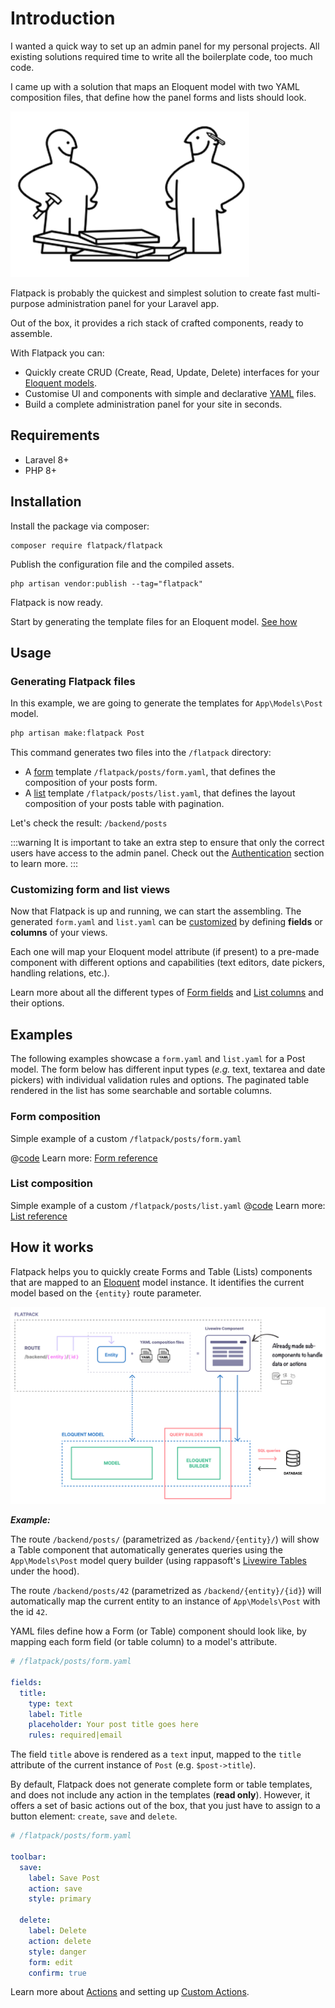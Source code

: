 # Introduction

I wanted a quick way to set up an admin panel for my personal projects.
All existing solutions required time to write all the boilerplate code, too much code.

I came up with a solution that maps an Eloquent model with two YAML composition files, that define how the panel forms and lists should look.

![Hej!](./images/assemble.png)

Flatpack is probably the quickest and simplest solution to create fast multi-purpose administration panel for your Laravel app.

Out of the box, it provides a rich stack of crafted components, ready to assemble.

With Flatpack you can:

- Quickly create CRUD (Create, Read, Update, Delete) interfaces for your [Eloquent models](https://laravel.com/docs/8.x/eloquent).
- Customise UI and components with simple and declarative [YAML](https://yaml.org/) files.
- Build a complete administration panel for your site in seconds.

## Requirements

- Laravel 8+
- PHP 8+

## Installation

Install the package via composer:

```text
composer require flatpack/flatpack
```

Publish the configuration file and the compiled assets.

```text
php artisan vendor:publish --tag="flatpack"
```

Flatpack is now ready.

Start by generating the template files for an Eloquent model. [See how](#generating-flatpack-files)

## Usage

### Generating Flatpack files

In this example, we are going to generate the templates for `App\Models\Post` model.

```sh
php artisan make:flatpack Post
```

This command generates two files into the `/flatpack` directory:

- A [form](#form-composition) template `/flatpack/posts/form.yaml`, that defines the composition of your posts form.
- A [list](#list-composition) template `/flatpack/posts/list.yaml`, that defines the layout composition of your posts table with pagination.

Let's check the result: `/backend/posts`

:::warning
It is important to take an extra step to ensure that only the correct users have access to the admin panel.
Check out the [Authentication](authentication.md) section to learn more.
:::

### Customizing form and list views

Now that Flatpack is up and running, we can start the assembling. The generated `form.yaml` and `list.yaml` can be [customized](/reference/) by defining **fields** or **columns** of your views.

Each one will map your Eloquent model attribute (if present) to a pre-made component with different options and capabilities (text editors, date pickers, handling relations, etc.).

Learn more about all the different types of [Form fields](/reference/form-fields) and [List columns](/reference/table-columns) and their options.

## Examples

The following examples showcase a `form.yaml` and `list.yaml` for a Post model.
The form below has different input types (_e.g._ text, textarea and date pickers) with individual validation rules and options. The paginated table rendered in the list has some searchable and sortable columns.

### Form composition

Simple example of a custom `/flatpack/posts/form.yaml`

@[code](../examples/posts/simple-form.yaml)
Learn more: [Form reference](/reference/form-fields)

### List composition

Simple example of a custom `/flatpack/posts/list.yaml`
@[code](../examples/posts/simple-list.yaml)
Learn more: [List reference](/reference/table-columns)

## How it works

Flatpack helps you to quickly create Forms and Table (Lists) components that are mapped to an [Eloquent](https://laravel.com/docs/8.x/eloquent) model instance. It identifies the current model based on the `{entity}` route parameter.

![How Flatpack works](./images/how-works.png)

**_Example:_**

The route `/backend/posts/` (parametrized as `/backend/{entity}/`) will show a Table component that automatically generates queries using the `App\Models\Post` model query builder (using rappasoft's [Livewire Tables](https://github.com/rappasoft/laravel-livewire-tables) under the hood).

The route `/backend/posts/42` (parametrized as `/backend/{entity}/{id}`) will automatically map the current entity to an instance of `App\Models\Post` with the id `42`.

YAML files define how a Form (or Table) component should look like, by mapping each form field (or table column) to a model's attribute.

```yaml
# /flatpack/posts/form.yaml

fields:
  title:
    type: text
    label: Title
    placeholder: Your post title goes here
    rules: required|email
```

The field `title` above is rendered as a `text` input, mapped to the `title` attribute of the current instance of `Post` (e.g. `$post->title`).

By default, Flatpack does not generate complete form or table templates, and does not include any action in the templates (**read only**). However, it offers a set of basic actions out of the box, that you just have to assign to a button element: `create`, `save` and `delete`.

```yaml
# /flatpack/posts/form.yaml

toolbar:
  save:
    label: Save Post
    action: save
    style: primary

  delete:
    label: Delete
    action: delete
    style: danger
    form: edit
    confirm: true
```

Learn more about [Actions](/) and setting up [Custom Actions](/).
